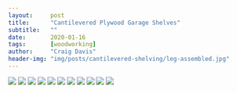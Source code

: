 ```yaml
---
layout:     post
title:      "Cantilevered Plywood Garage Shelves"
subtitle:   ""
date:       2020-01-16
tags:       [woodworking]
author:     "Craig Davis"
header-img: "img/posts/cantilevered-shelving/leg-assembled.jpg"
---
```


![](/img/posts/cantilevered-shelving/bracket-display.jpg)
![](/img/posts/cantilevered-shelving/catilevered-shelves.jpg)
![](/img/posts/cantilevered-shelving/completed-brackets.jpg)
![](/img/posts/cantilevered-shelving/cut-components.jpg)
![](/img/posts/cantilevered-shelving/drying-glue.jpg)
![](/img/posts/cantilevered-shelving/leg-assembled.jpg)
![](/img/posts/cantilevered-shelving/shelf-support.png)
![](/img/posts/cantilevered-shelving/sketchup-overview.png)
![](/img/posts/cantilevered-shelving/support-bracket.jpg)
![](/img/posts/cantilevered-shelving/tapering-jig.jpg)
![](/img/posts/cantilevered-shelving/wood-screws.jpg)